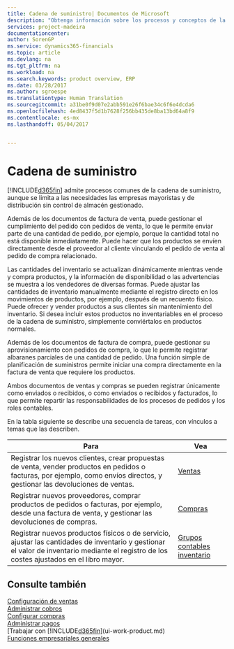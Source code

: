 ```yaml
---
title: Cadena de suministro| Documentos de Microsoft
description: "Obtenga información sobre los procesos y conceptos de la cadena de suministro"
services: project-madeira
documentationcenter: 
author: SorenGP
ms.service: dynamics365-financials
ms.topic: article
ms.devlang: na
ms.tgt_pltfrm: na
ms.workload: na
ms.search.keywords: product overview, ERP
ms.date: 03/28/2017
ms.author: sgroespe
ms.translationtype: Human Translation
ms.sourcegitcommit: a31be0f9d07e2abb591e26f6bae34c6f6e4dcda6
ms.openlocfilehash: 4ed8437f5d1b7628f256bb435de8ba13bd64a8f9
ms.contentlocale: es-mx
ms.lasthandoff: 05/04/2017


---
```

# <a name="supply-chain"></a>Cadena de suministro
[!INCLUDE[d365fin](includes/d365fin_md.md)] admite procesos comunes de la cadena de suministro, aunque se limita a las necesidades las empresas mayoristas y de distribución sin control de almacén gestionado.

Además de los documentos de factura de venta, puede gestionar el cumplimiento del pedido con pedidos de venta, lo que le permite enviar parte de una cantidad de pedido, por ejemplo, porque la cantidad total no está disponible inmediatamente. Puede hacer que los productos se envíen directamente desde el proveedor al cliente vinculando el pedido de venta al pedido de compra relacionado.

Las cantidades del inventario se actualizan dinámicamente mientras vende y compra productos, y la información de disponibilidad o las advertencias se muestra a los vendedores de diversas formas. Puede ajustar las cantidades de inventario manualmente mediante el registro directo en los movimientos de productos, por ejemplo, después de un recuento físico. Puede ofrecer y vender productos a sus clientes sin mantenimiento del inventario. Si desea incluir estos productos no inventariables en el proceso de la cadena de suministro, simplemente conviértalos en productos normales.

Además de los documentos de factura de compra, puede gestionar su aprovisionamiento con pedidos de compra, lo que le permite registrar albaranes parciales de una cantidad de pedido. Una función simple de planificación de suministros permite iniciar una compra directamente en la factura de venta que requiere los productos.

Ambos documentos de ventas y compras se pueden registrar únicamente como enviados o recibidos, o como enviados o recibidos y facturados, lo que permite repartir las responsabilidades de los procesos de pedidos y los roles contables.

En la tabla siguiente se describe una secuencia de tareas, con vínculos a temas que las describen.

| Para | Vea |
| --- | --- |
| Registrar los nuevos clientes, crear propuestas de venta, vender productos en pedidos o facturas, por ejemplo, como envíos directos, y gestionar las devoluciones de ventas. |[Ventas](sales-manage-sales.md) |
| Registrar nuevos proveedores, comprar productos de pedidos o facturas, por ejemplo, desde una factura de venta, y gestionar las devoluciones de compras. |[Compras](purchasing-manage-purchasing.md) |
| Registrar nuevos productos físicos o de servicio, ajustar las cantidades de inventario y gestionar el valor de inventario mediante el registro de los costes ajustados en el libro mayor. |[Grupos contables inventario](inventory-manage-inventory.md) |

## <a name="see-also"></a>Consulte también
[Configuración de ventas](sales-setup-sales.md)  
[Administrar cobros](receivables-manage-receivables.md)     
[Configurar compras](purchasing-setup-purchasing.md)  
[Administrar pagos](payables-manage-payables.md)    
[Trabajar con [!INCLUDE[d365fin](includes/d365fin_md.md)](ui-work-product.md)  
[Funciones empresariales generales](ui-across-business-areas.md)

